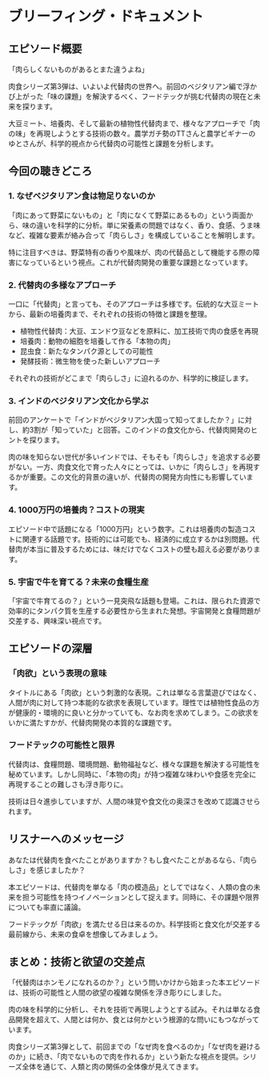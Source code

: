 # ブリーフィング・ドキュメント

## エピソード概要

「肉らしくないものがあるとまた違うよね」

肉食シリーズ第3弾は、いよいよ代替肉の世界へ。前回のベジタリアン編で浮かび上がった「味の課題」を解決するべく、フードテックが挑む代替肉の現在と未来を探ります。

大豆ミート、培養肉、そして最新の植物性代替肉まで、様々なアプローチで「肉の味」を再現しようとする技術の数々。農学ガチ勢のTTさんと農学ビギナーのゆとさんが、科学的視点から代替肉の可能性と課題を分析します。

## 今回の聴きどころ

### 1. なぜベジタリアン食は物足りないのか

「肉にあって野菜にないもの」と「肉になくて野菜にあるもの」という両面から、味の違いを科学的に分析。単に栄養素の問題ではなく、香り、食感、うま味など、複雑な要素が絡み合って「肉らしさ」を構成していることを解明します。

特に注目すべきは、野菜特有の香りや風味が、肉の代替品として機能する際の障害になっているという視点。これが代替肉開発の重要な課題となっています。

### 2. 代替肉の多様なアプローチ

一口に「代替肉」と言っても、そのアプローチは多様です。伝統的な大豆ミートから、最新の培養肉まで、それぞれの技術の特徴と課題を整理。

- 植物性代替肉：大豆、エンドウ豆などを原料に、加工技術で肉の食感を再現
- 培養肉：動物の細胞を培養して作る「本物の肉」
- 昆虫食：新たなタンパク源としての可能性
- 発酵技術：微生物を使った新しいアプローチ

それぞれの技術がどこまで「肉らしさ」に迫れるのか、科学的に検証します。

### 3. インドのベジタリアン文化から学ぶ

前回のアンケートで「インドがベジタリアン大国って知ってましたか？」に対し、約3割が「知っていた」と回答。このインドの食文化から、代替肉開発のヒントを探ります。

肉の味を知らない世代が多いインドでは、そもそも「肉らしさ」を追求する必要がない。一方、肉食文化で育った人々にとっては、いかに「肉らしさ」を再現するかが重要。この文化的背景の違いが、代替肉の開発方向性にも影響しています。

### 4. 1000万円の培養肉？コストの現実

エピソード中で話題になる「1000万円」という数字。これは培養肉の製造コストに関連する話題です。技術的には可能でも、経済的に成立するかは別問題。代替肉が本当に普及するためには、味だけでなくコストの壁も超える必要があります。

### 5. 宇宙で牛を育てる？未来の食糧生産

「宇宙で牛育てるの？」という一見突飛な話題も登場。これは、限られた資源で効率的にタンパク質を生産する必要性から生まれた発想。宇宙開発と食糧問題が交差する、興味深い視点です。

## エピソードの深層

### 「肉欲」という表現の意味

タイトルにある「肉欲」という刺激的な表現。これは単なる言葉遊びではなく、人間が肉に対して持つ本能的な欲求を表現しています。理性では植物性食品の方が健康的・環境的に良いと分かっていても、なお肉を求めてしまう。この欲求をいかに満たすかが、代替肉開発の本質的な課題です。

### フードテックの可能性と限界

代替肉は、食糧問題、環境問題、動物福祉など、様々な課題を解決する可能性を秘めています。しかし同時に、「本物の肉」が持つ複雑な味わいや食感を完全に再現することの難しさも浮き彫りに。

技術は日々進歩していますが、人間の味覚や食文化の奥深さを改めて認識させられます。

## リスナーへのメッセージ

あなたは代替肉を食べたことがありますか？もし食べたことがあるなら、「肉らしさ」を感じましたか？

本エピソードは、代替肉を単なる「肉の模造品」としてではなく、人類の食の未来を担う可能性を持つイノベーションとして捉えます。同時に、その課題や限界についても率直に議論。

フードテックが「肉欲」を満たせる日は来るのか。科学技術と食文化が交差する最前線から、未来の食卓を想像してみましょう。

## まとめ：技術と欲望の交差点

「代替肉はホンモノになれるのか？」という問いかけから始まった本エピソードは、技術の可能性と人間の欲望の複雑な関係を浮き彫りにしました。

肉の味を科学的に分析し、それを技術で再現しようとする試み。それは単なる食品開発を超えて、人間とは何か、食とは何かという根源的な問いにもつながっています。

肉食シリーズ第3弾として、前回までの「なぜ肉を食べるのか」「なぜ肉を避けるのか」に続き、「肉でないもので肉を作れるか」という新たな視点を提供。シリーズ全体を通じて、人類と肉の関係の全体像が見えてきます。